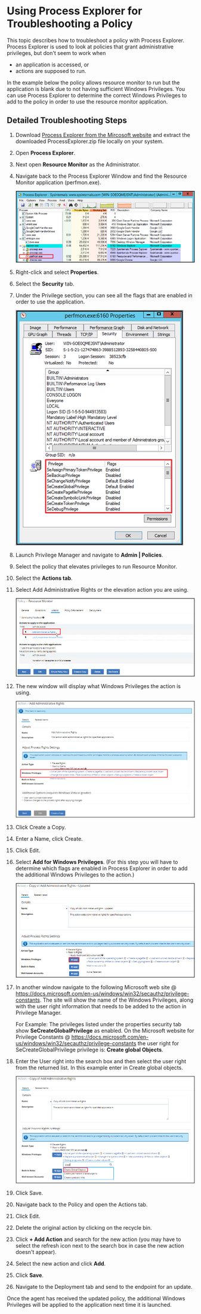 [title]: # (Using Process Explorer)
[tags]: # (troubleshooting)
[priority]: # (10006)
# Using Process Explorer for Troubleshooting a Policy

This topic describes how to troubleshoot a policy with Process Explorer. Process Explorer is used to look at policies that grant administrative privileges, but don't seem to work when

* an application is accessed, or
* actions are supposed to run.

In the example below the policy allows resource monitor to run but the application is blank due to not having sufficient Windows Privileges. You can use Process Explorer to determine the correct Windows Privileges to add to the policy in order to use the resource monitor application.

## Detailed Troubleshooting Steps

1. Download [Process Explorer from the Mircosoft website](https://docs.microsoft.com/en-us/sysinternals/downloads/process-explorer) and extract the downloaded ProcessExplorer.zip file locally on your system.
1. Open __Process Explorer__.
1. Next open __Resource Monitor__ as the Administrator. 
1. Navigate back to the Process Explorer Window and find the Resource Monitor application (perfmon.exe).

   ![Locate Resource Monitor in the Process Explorer application](images/process-ex/proc-ex-1.png)
1. Right-click and select __Properties__.
1. Select the __Security__ tab.
1. Under the Privilege section, you can see all the flags that are enabled in order to use the application.

   ![Privilege list under properties](images/process-ex/proc-ex-2.png)
1. Launch Privilege Manager and navigate to __Admin | Policies__.
1. Select the policy that elevates privileges to run Resource Monitor.
1. Select the __Actions tab__.
1. Select Add Administrative Rights or the elevation action you are using.

   ![Elevate Resource Monitor policy adding actions](images/process-ex/proc-ex-3.png)
1. The new window will display what Windows Privileges the action is using.

   ![Privileges used by the policy](images/process-ex/proc-ex-4.png)
1. Click Create a Copy.
1. Enter a Name, click Create.
1. Click Edit.
1. Select __Add for Windows Privileges__. (For this step you will have to determine which flags are enabled in Process Explorer in order to add the additional Windows Privileges to the action.)

   ![Privileges used by the policy](images/process-ex/proc-ex-5.png)
1. In another window navigate to the following Microsoft web site @ https://docs.microsoft.com/en-us/windows/win32/secauthz/privilege-constants. The site will show the name of the Windows Privileges, along with the user right information that needs to be added to the action in Privilege Manager.

   For Example: The privileges listed under the properties security tab show __SeCreateGlobalPrivilege__ as enabled. On the Microsoft website for Privilege Constants @ https://docs.microsoft.com/en-us/windows/win32/secauthz/privilege-constants the user right for SeCreateGlobalPrivilege privilege is: __Create global Objects__.
1. Enter the User right into the search box and then select the user right from the returned list. In this example enter in Create global objects.

   ![Search for Create Global Objects](images/process-ex/proc-ex-6.png)
1. Click Save.
1. Navigate back to the Policy and open the Actions tab.
1. Click Edit.
1. Delete the original action by clicking on the recycle bin.
1. Click __+ Add Action__ and search for the new action (you may have to select the refresh icon next to the search box in case the new action doesn't appear).
1. Select the new action and click __Add__.
1. Click __Save__.
1. Navigate to the Deployment tab and send to the endpoint for an update.

Once the agent has received the updated policy, the additional Windows Privileges will be applied to the application next time it is launched.
